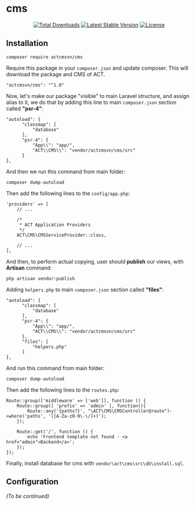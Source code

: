 # cms

<p align="center">
<a href="https://packagist.org/packages/actcmsvn/cms"><img src="https://img.shields.io/packagist/dt/actcmsvn/cms" alt="Total Downloads"></a>
<a href="https://packagist.org/packages/actcmsvn/cms"><img src="https://img.shields.io/packagist/v/actcmsvn/cms" alt="Latest Stable Version"></a>
<a href="https://packagist.org/packages/actcmsvn/cms"><img src="https://img.shields.io/packagist/l/actcmsvn/cms" alt="License"></a>
</p>

## Installation
```
composer require actcmsvn/cms
```
Require this package in your `composer.json` and update composer. This will download the package and CMS of ACT.
```
"actcmsvn/cms": "^1.0"
```
Now, let's make our package "visible" to main Laravel structure, and assign alias to it, we do that by adding this line to main `composer.json` section called **"psr-4"**:
```
"autoload": {
      "classmap": [
          "database"
      ],
      "psr-4": {
          "App\\": "app/",
          "ACT\\CMS\\": "vendor/actcmsvn/cms/src"
      }
},
```
And then we run this command from main folder:
```
composer dump-autoload
```
Then add the following lines to the `config/app.php`:
```
'providers' => [
    // ...

    /*
     * ACT Application Providers
     */
    ACT\CMS\CMSServiceProvider::class,

    // ...
],
```
And then, to perform actual copying, user should **publish** our views, with **Artisan** command:
```
php artisan vendor:publish
```
Adding `helpers.php` to main `composer.json` section called **"files"**:
```
"autoload": {
      "classmap": [
          "database"
      ],
      "psr-4": {
          "App\\": "app/",
          "ACT\\CMS\\": "vendor/actcmsvn/cms/src"
      },
      "files": [
  		  "helpers.php"
  	  ]
},
````
And run this command from main folder:
```
composer dump-autoload
```
Then add the following lines to the `routes.php`:
```
Route::group(['middleware' => ['web']], function () {
    Route::group([ 'prefix' => 'admin' ], function(){
        Route::any('{paths?}', "\ACT\CMS\CMSController@route")->where('paths', '([A-Za-z0-9\-\/]+)');
    });

    Route::get('/', function () {
        echo 'Frontend template not found - <a href="admin">Backend</a>';
    });
});
```
Finally, install database for cms with `vendor\act\cms\src\db\install.sql`.

## Configuration
*(To be continued)*

